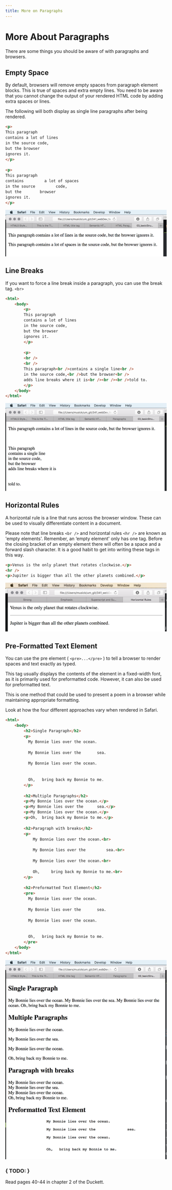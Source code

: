 ```yaml
---
title: More on Paragraphs
---
```

# More About Paragraphs

There are some things you should be aware of with paragraphs and browsers.

## Empty Space
By default, browsers will remove empty spaces from paragraph element blocks. This is true of spaces and extra empty lines. You need to be aware that you cannot change the output of your rendered HTML code by adding extra spaces or lines.

The following will both display as single line paragraphs after being rendered.

```html
<p>
This paragraph
contains a lot of lines
in the source code,
but the browser
ignores it.
</p>

<p>
This paragraph
contains         a lot of spaces
in the source         code,
but the        browser
ignores it.
</p>
```

![Example of extra spaces in a paragraph element being removed](../imgs/extraSpaceParagraphs.png)

## Line Breaks
If you want to force a line break inside a paragraph, you can use the break tag. `<br>`

```html
<html>
    <body>
        <p>
        This paragraph
        contains a lot of lines
        in the source code,
        but the browser
        ignores it.
        </p>

        <p>
        <br />
        <br />
        This paragraph<br />contains a single line<br />
        in the source code,<br />but the browser<br />
        adds line breaks where it is<br /><br /><br />told to.
        </p>
    </body>
</html>
```
![Paragraph Line Break Example](../imgs/paragraphLineBreaks.png)

## Horizontal Rules
A horizontal rule is a line that runs across the browser window. These can be used to visually differentiate content in a document.

Please note that line breaks `<br />` and horizontal rules `<hr />` are known as 'empty elements'. Remember, an ‘empty element' only has one tag. Before the closing bracket of an empty element there will often be a space and a forward slash character. It is a good habit to get into writing these tags in this way.

```html
<p>Venus is the only planet that rotates clockwise.</p>
<hr />
<p>Jupiter is bigger than all the other planets combined.</p>
```
![Horizontal Rule Example](../imgs/hrEx.png)

## Pre-Formatted Text Element
You can use the pre element ( `<pre>...</pre>` ) to tell a browser to render spaces and text exactly as typed.

This tag usually displays the contents of the element in a fixed-width font, as it is primarily used for preformatted code. However, it can also be used for preformatted text.

This is one method that could be used to present a poem in a browser while maintaining appropriate formatting.

Look at how the four different approaches vary when rendered in Safari.

```html
<html>
    <body>
        <h2>Single Paragraph</h2>
        <p>
          My Bonnie lies over the ocean.

          My Bonnie lies over the       sea.

          My Bonnie lies over the ocean.


          Oh,   bring back my Bonnie to me.
        </p>

        <h2>Multiple Paragraphs</h2>
        <p>My Bonnie lies over the ocean.</p>
        <p>My Bonnie lies over the      sea.</p>
        <p>My Bonnie lies over the ocean.</p>
        <p>Oh,  bring back my Bonnie to me.</p>

        <h2>Paragraph with breaks</h2>
        <p>
            My Bonnie lies over the ocean.<br>

            My Bonnie lies over the         sea.<br>

            My Bonnie lies over the ocean.<br>

            Oh,     bring back my Bonnie to me.<br>
        </p>

        <h2>Preformatted Text Element</h2>
        <pre>
          My Bonnie lies over the ocean.

          My Bonnie lies over the       sea.

          My Bonnie lies over the ocean.


          Oh,   bring back my Bonnie to me.
        </pre>
    </body>
</html>
```
![Example how text is rendered differently](../imgs/renderDiff.png)


### { TODO: }
Read pages 40-44 in chapter 2 of the Duckett. 